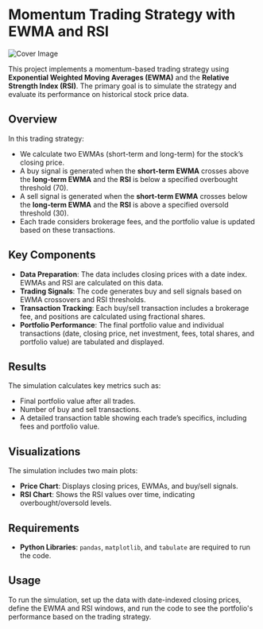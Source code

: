 # Momentum Trading Strategy with EWMA and RSI

![Cover Image](https://placeholder.com/your-cover-image-link)

This project implements a momentum-based trading strategy using **Exponential Weighted Moving Averages (EWMA)** and the **Relative Strength Index (RSI)**. The primary goal is to simulate the strategy and evaluate its performance on historical stock price data.

## Overview
In this trading strategy:
- We calculate two EWMAs (short-term and long-term) for the stock’s closing price.
- A buy signal is generated when the **short-term EWMA** crosses above the **long-term EWMA** and the **RSI** is below a specified overbought threshold (70).
- A sell signal is generated when the **short-term EWMA** crosses below the **long-term EWMA** and the **RSI** is above a specified oversold threshold (30).
- Each trade considers brokerage fees, and the portfolio value is updated based on these transactions.

## Key Components
- **Data Preparation**: The data includes closing prices with a date index. EWMAs and RSI are calculated on this data.
- **Trading Signals**: The code generates buy and sell signals based on EWMA crossovers and RSI thresholds.
- **Transaction Tracking**: Each buy/sell transaction includes a brokerage fee, and positions are calculated using fractional shares.
- **Portfolio Performance**: The final portfolio value and individual transactions (date, closing price, net investment, fees, total shares, and portfolio value) are tabulated and displayed.

## Results
The simulation calculates key metrics such as:
- Final portfolio value after all trades.
- Number of buy and sell transactions.
- A detailed transaction table showing each trade’s specifics, including fees and portfolio value.

## Visualizations
The simulation includes two main plots:
- **Price Chart**: Displays closing prices, EWMAs, and buy/sell signals.
- **RSI Chart**: Shows the RSI values over time, indicating overbought/oversold levels.

## Requirements
- **Python Libraries**: `pandas`, `matplotlib`, and `tabulate` are required to run the code.

## Usage
To run the simulation, set up the data with date-indexed closing prices, define the EWMA and RSI windows, and run the code to see the portfolio's performance based on the trading strategy.

